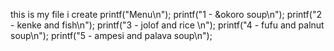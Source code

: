 this is my file i create 
 printf("Menu\n");
    printf("1 - &okoro soup\n");
    printf("2 - kenke  and fish\n");
    printf("3 - jolof and rice \n");
    printf("4 - fufu and palnut soup\n");
    printf("5 - ampesi and palava soup\n");
